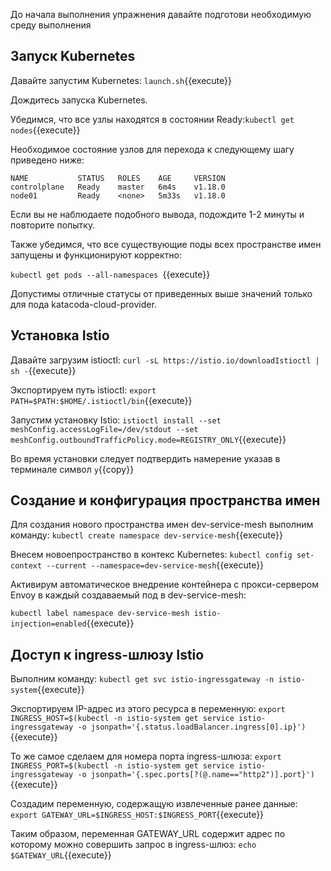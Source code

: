 До начала выполнения упражнения давайте подготови необходимую среду выполнения

## Запуск Kubernetes

Давайте запустим Kubernetes: `launch.sh`{{execute}}

Дождитесь запуска Kubernetes.

Убедимся, что все узлы находятся в состоянии Ready:`kubectl get nodes`{{execute}}

Необходимое состояние узлов для перехода к следующему шагу приведено ниже:
```
NAME           STATUS   ROLES    AGE     VERSION
controlplane   Ready    master   6m4s    v1.18.0
node01         Ready    <none>   5m33s   v1.18.0
```

Если вы не наблюдаете подобного вывода, подождите 1-2 минуты и повторите попытку.

Также убедимся, что все существующие поды всех пространстве имен запущены и функционируют корректно: 

`kubectl get pods --all-namespaces `{{execute}}

Допустимы отличные статусы от приведенных выше значений только для пода katacoda-cloud-provider.

## Установка Istio

Давайте загрузим istioctl: `curl -sL https://istio.io/downloadIstioctl | sh -`{{execute}}

Экспортируем путь istioctl: `export PATH=$PATH:$HOME/.istioctl/bin`{{execute}}

Запустим установку Istio: `istioctl install --set meshConfig.accessLogFile=/dev/stdout --set meshConfig.outboundTrafficPolicy.mode=REGISTRY_ONLY`{{execute}}

Во время установки следует подтвердить намерение указав в терминале символ `y`{{copy}}

## Создание и конфигурация пространства имен

Для создания нового пространства имен dev-service-mesh выполним команду: `kubectl create namespace dev-service-mesh`{{execute}}

Внесем новоепространство в контекс Kubernetes: `kubectl config set-context --current --namespace=dev-service-mesh`{{execute}}

Активирум автоматическое внедрение контейнера с прокси-сервером Envoy в каждый создаваемый под в dev-service-mesh:

`kubectl label namespace dev-service-mesh istio-injection=enabled`{{execute}}

## Доступ к ingress-шлюзу Istio

Выполним команду:
`kubectl get svc istio-ingressgateway -n istio-system`{{execute}}

Экспортируем IP-адрес из этого ресурса в переменную:
`export INGRESS_HOST=$(kubectl -n istio-system get service istio-ingressgateway -o jsonpath='{.status.loadBalancer.ingress[0].ip}')`{{execute}}

То же самое сделаем для номера порта ingress-шлюза:
`export INGRESS_PORT=$(kubectl -n istio-system get service istio-ingressgateway -o jsonpath='{.spec.ports[?(@.name=="http2")].port}')`{{execute}}

Создадим переменную, содержащую извлеченные ранее данные:
`export GATEWAY_URL=$INGRESS_HOST:$INGRESS_PORT`{{execute}}

Таким образом, переменная GATEWAY_URL содержит адрес по которому можно совершить запрос в ingress-шлюз:
`echo $GATEWAY_URL`{{execute}}

